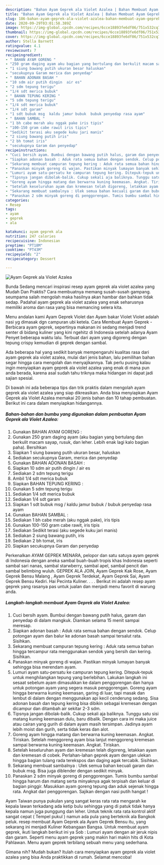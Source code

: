 ```yaml
---
description: "Bahan Ayam Geprek ala Violet Azalea | Bahan Membuat Ayam Geprek ala Violet Azalea Yang Bikin Ngiler"
title: "Bahan Ayam Geprek ala Violet Azalea | Bahan Membuat Ayam Geprek ala Violet Azalea Yang Bikin Ngiler"
slug: 186-bahan-ayam-geprek-ala-violet-azalea-bahan-membuat-ayam-geprek-ala-violet-azalea-yang-bikin-ngiler
date: 2020-09-29T03:01:58.389Z
image: https://img-global.cpcdn.com/recipes/6cce18893fe6df06/751x532cq70/ayam-geprek-ala-violet-azalea-foto-resep-utama.jpg
thumbnail: https://img-global.cpcdn.com/recipes/6cce18893fe6df06/751x532cq70/ayam-geprek-ala-violet-azalea-foto-resep-utama.jpg
cover: https://img-global.cpcdn.com/recipes/6cce18893fe6df06/751x532cq70/ayam-geprek-ala-violet-azalea-foto-resep-utama.jpg
author: Stella Barnett
ratingvalue: 4.1
reviewcount: 7
recipeingredient:
- " BAHAN AYAM GORENG "
- "250 gram daging ayam aku bagian yang bertulang dan berkulit macam sayap rusuk dan leher Lebih enak lagi kalo bagian paha Bersihkan"
- "1 siung bawang putih ukuran besar haluskan"
- "secukupnya Garam merica dan penyedap"
- " BAHAN ADONAN BASAH "
- "10 sdm air putih dingin  air es"
- "2 sdm tepung terigu"
- "1/4 sdt merica bubuk"
- " BAHAN TEPUNG KERING "
- "5 sdm tepung terigu"
- "1/4 sdt merica bubuk"
- "1/4 sdt garam"
- "1 sdt bubuk msg  kaldu jamur bubuk  bubuk penyedap rasa ayam"
- " BAHAN SAMBAL "
- "1 bh cabe merah aku nggak pake iris tipis"
- "100-150 gram cabe rawit iris tipis"
- "Sedikit terasi aku segede kuku jari manis"
- "2 siung bawang putih iris"
- "2 bh tomat iris"
- "secukupnya Garam dan penyedap"
recipeinstructions:
- "Cuci bersih ayam. Bumbui dengan bawang putih halus, garam dan penyedap di dalam mangkuk. Diamkan selama 15 menit sampai meresap."
- "Siapkan adonan basah : Aduk rata semua bahan dengan sendok. Celup potongan ayam dan balur ke adonan basah sampai tersalut rata. Sisihkan."
- "Sekarang membuat campuran tepung kering : Aduk rata semua bahan hingga tercampur rata menggunakan sendok yang bersih dan kering. Sisihkan."
- "Panaskan minyak goreng di wajan. Pastikan minyak lumayan banyak sehingga bisa merendam ayam."
- "Lumuri ayam satu-persatu ke campuran tepung kering. Ditepuk-tepuk untuk menghilangkan tepung yang berlebihan. Lakukan langkah ini sesaat sebelum ayam dimasukkan ke dalam penggorengan dan hanya untuk potongan ayam yang segera masuk penggorengan. Goreng ayam hingga berwarna kuning keemasan, garing di luar, tapi masak dan lembut di dalam dengan menggunakan api kecil cenderung sedang. Sisa adonan basah dan tepung kering bisa dibikin sebagai kremesan dengan dicampur dan ditambah air sekitar 2-3 sdm."
- "Tipsnya jangan dibolak-balik. Cukup sekali aja baliknya. Tunggu satu sisi matang kuning keemasan dulu, baru dibalik. Dengan cara ini maka juice atau cairan yang gurih di dalam ayam masih tersimpan. Jadinya ayam lebih moist dan gurih, serta tidak keras dan alot."
- "Goreng ayam hingga matang dan berwarna kuning keemasan. Angkat. Tiriskan. Setelah menggoreng ayam bisa lanjut menggoreng kremesan sampai berwarna kuning keemasan. Angkat. Tiriskan."
- "Setelah keseluruhan ayam dan kremesan telah digoreng, letakkan ayam dan kremesan di cobek. Perlahan-lahan geprek ayam dengan ulekan hingga bagian tulang rada terekspos dan daging agak tercabik. Sisihkan."
- "Sekarang membuat sambalnya : Ulek semua bahan kecuali garam dan bubuk msg. Bisa juga diblender dengan sedikit minyak."
- "Panaskan 2 sdm minyak goreng di penggorengan. Tumis bumbu sambal hingga harum dan matang serta minyaknya agak terpisah dan keluar di bagian pinggir. Masukkan ayam goreng tepung dan aduk sejenak hingga rata. Angkat dari penggorengan. Sajikan dengan nasi putih hangat !"
categories:
- Resep
tags:
- ayam
- geprek
- ala

katakunci: ayam geprek ala 
nutrition: 247 calories
recipecuisine: Indonesian
preptime: "PT18M"
cooktime: "PT43M"
recipeyield: "2"
recipecategory: Dessert

---
```



![Ayam Geprek ala Violet Azalea](https://img-global.cpcdn.com/recipes/6cce18893fe6df06/751x532cq70/ayam-geprek-ala-violet-azalea-foto-resep-utama.jpg)

Bunda Sedang mencari inspirasi resep ayam geprek ala violet azalea yang Mudah Dan Praktis? Cara membuatnya memang susah-susah gampang. seumpama salah mengolah maka hasilnya akan hambar dan bahkan tidak sedap. Padahal ayam geprek ala violet azalea yang enak seharusnya memiliki aroma dan rasa yang bisa memancing selera kita.

Menu andalan kami Ayam Geprek Violet dan Ayam bakar Violet Violet adalah nasi yg dimasak dgn campuran ubi ketela. Cara Membuat Ayam Geprek - Berbicara ayam geprek, sepertinya makanan ini sedang menjadi trend senter di bidang kuliner yang kini ngehitz di Indonesia setelah adanya Ayam Penyet beberapa waktu lalu. Terbuat dari ayam yang digoreng dengan tepung crispy kemudian di geprek dengan sambal.

Ada beberapa hal yang sedikit banyak mempengaruhi kualitas rasa dari ayam geprek ala violet azalea, mulai dari jenis bahan, lalu pemilihan bahan segar hingga cara mengolah dan menyajikannya. Tak perlu pusing kalau ingin menyiapkan ayam geprek ala violet azalea yang enak di mana pun anda berada, karena asal sudah tahu triknya maka hidangan ini dapat jadi sajian spesial.


Di bawah ini ada beberapa tips dan trik praktis dalam mengolah ayam geprek ala violet azalea yang siap dikreasikan. Anda bisa menyiapkan Ayam Geprek ala Violet Azalea memakai 20 jenis bahan dan 10 tahap pembuatan. Berikut ini cara dalam menyiapkan hidangannya.

<!--inarticleads1-->

##### Bahan-bahan dan bumbu yang digunakan dalam pembuatan Ayam Geprek ala Violet Azalea:

1. Gunakan  BAHAN AYAM GORENG :
1. Gunakan 250 gram daging ayam (aku bagian yang bertulang dan berkulit macam sayap, rusuk, dan leher. Lebih enak lagi kalo bagian paha). Bersihkan
1. Siapkan 1 siung bawang putih ukuran besar, haluskan
1. Sediakan secukupnya Garam, merica dan penyedap
1. Gunakan  BAHAN ADONAN BASAH :
1. Siapkan 10 sdm air putih dingin / air es
1. Sediakan 2 sdm tepung terigu
1. Ambil 1/4 sdt merica bubuk
1. Siapkan  BAHAN TEPUNG KERING :
1. Gunakan 5 sdm tepung terigu
1. Sediakan 1/4 sdt merica bubuk
1. Sediakan 1/4 sdt garam
1. Siapkan 1 sdt bubuk msg / kaldu jamur bubuk / bubuk penyedap rasa ayam
1. Gunakan  BAHAN SAMBAL :
1. Sediakan 1 bh cabe merah (aku nggak pake), iris tipis
1. Gunakan 100-150 gram cabe rawit, iris tipis
1. Sediakan Sedikit terasi (aku segede kuku jari manis)
1. Sediakan 2 siung bawang putih, iris
1. Sediakan 2 bh tomat, iris
1. Siapkan secukupnya Garam dan penyedap


Perkenalkan AYAM GEPREK MENARA, pelopor dan satu satuya ayam geprek di Indonesia dengan aneka sambal buah-buah tropis khas Indonesia seperti sambal sari nanas, sambal starwberry, sambal apel, sambal pencit dan sambal belimbing wuluh. GEPREK ALA JOIN, Ayam Geprek Kak Rose, Ayam Geprek Bensu Malang , Ayam Geprek Terdekat, Ayam Geprek Sai, Ayam Geprek Bensu Kediri. Hai Pecinta Kuliner. . . . Berikut ini adalah resep ayam geprek yang rasanya pas untuk jualan dan menjadi menu favorit di warung anda. 

<!--inarticleads2-->

##### Langkah-langkah membuat Ayam Geprek ala Violet Azalea:

1. Cuci bersih ayam. Bumbui dengan bawang putih halus, garam dan penyedap di dalam mangkuk. Diamkan selama 15 menit sampai meresap.
1. Siapkan adonan basah : Aduk rata semua bahan dengan sendok. Celup potongan ayam dan balur ke adonan basah sampai tersalut rata. Sisihkan.
1. Sekarang membuat campuran tepung kering : Aduk rata semua bahan hingga tercampur rata menggunakan sendok yang bersih dan kering. Sisihkan.
1. Panaskan minyak goreng di wajan. Pastikan minyak lumayan banyak sehingga bisa merendam ayam.
1. Lumuri ayam satu-persatu ke campuran tepung kering. Ditepuk-tepuk untuk menghilangkan tepung yang berlebihan. Lakukan langkah ini sesaat sebelum ayam dimasukkan ke dalam penggorengan dan hanya untuk potongan ayam yang segera masuk penggorengan. Goreng ayam hingga berwarna kuning keemasan, garing di luar, tapi masak dan lembut di dalam dengan menggunakan api kecil cenderung sedang. Sisa adonan basah dan tepung kering bisa dibikin sebagai kremesan dengan dicampur dan ditambah air sekitar 2-3 sdm.
1. Tipsnya jangan dibolak-balik. Cukup sekali aja baliknya. Tunggu satu sisi matang kuning keemasan dulu, baru dibalik. Dengan cara ini maka juice atau cairan yang gurih di dalam ayam masih tersimpan. Jadinya ayam lebih moist dan gurih, serta tidak keras dan alot.
1. Goreng ayam hingga matang dan berwarna kuning keemasan. Angkat. Tiriskan. Setelah menggoreng ayam bisa lanjut menggoreng kremesan sampai berwarna kuning keemasan. Angkat. Tiriskan.
1. Setelah keseluruhan ayam dan kremesan telah digoreng, letakkan ayam dan kremesan di cobek. Perlahan-lahan geprek ayam dengan ulekan hingga bagian tulang rada terekspos dan daging agak tercabik. Sisihkan.
1. Sekarang membuat sambalnya : Ulek semua bahan kecuali garam dan bubuk msg. Bisa juga diblender dengan sedikit minyak.
1. Panaskan 2 sdm minyak goreng di penggorengan. Tumis bumbu sambal hingga harum dan matang serta minyaknya agak terpisah dan keluar di bagian pinggir. Masukkan ayam goreng tepung dan aduk sejenak hingga rata. Angkat dari penggorengan. Sajikan dengan nasi putih hangat !


Ayam Taiwan punya pukulan yang sangat keras rata rata mengarah ke kepala lawan terkadang ada ketip bulu sehingga yang di patuk tidak hanya kepala namun juga punggung dan leher. Untuk teknik rata rata kontrol aktif sangat cepat ( Tempel pukul ) namun ada pula yang berteknik ala Bangkok peluk. resep membuat Ayam Geprek ala Ayam Geprek Bensu itu, yang sekarang ini menjadi Kuliner Kebangaan Bangsa. Untuk membuat ayam geprek, ikuti langkah berikut ini ya Sob : Lumuri ayam dengan air jeruk nipis dan garam. Seperti menu ayam geprek yang makin hari makin hits di Kota Pahlawan. Menu ayam geprek terbilang sebuah menu yang sederhana. 

Gimana nih? Mudah bukan? Itulah cara menyiapkan ayam geprek ala violet azalea yang bisa Anda praktikkan di rumah. Selamat mencoba!
